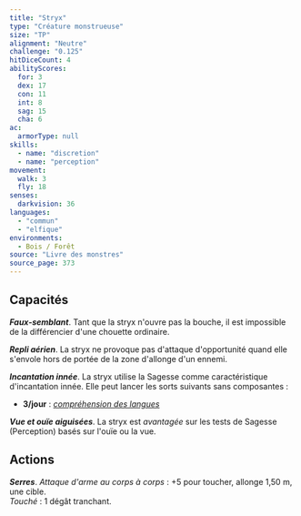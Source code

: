 ```yaml
---
title: "Stryx"
type: "Créature monstrueuse"
size: "TP"
alignment: "Neutre"
challenge: "0.125"
hitDiceCount: 4
abilityScores:
  for: 3
  dex: 17
  con: 11
  int: 8
  sag: 15
  cha: 6
ac:
  armorType: null
skills:
  - name: "discretion"
  - name: "perception"
movement:
  walk: 3
  fly: 18
senses:
  darkvision: 36
languages:
  - "commun"
  - "elfique"
environments:
  - Bois / Forêt
source: "Livre des monstres"
source_page: 373
---
```

## Capacités
_**Faux-semblant**_. Tant que la stryx n'ouvre pas la bouche, il est impossible de la différencier d'une chouette ordinaire.

_**Repli aérien**_. La stryx ne provoque pas d'attaque d'opportunité quand elle s'envole hors de portée de la zone d'allonge d'un ennemi.

_**Incantation innée**_. La stryx utilise la Sagesse comme caractéristique d'incantation innée. Elle peut lancer les sorts suivants sans composantes :
* **3/jour** : [_compréhension des langues_](/grimoire/comprehension-des-langues/)

_**Vue et ouïe aiguisées**_. La stryx est _avantagée_ sur les tests de Sagesse (Perception) basés sur l'ouïe ou la vue.

## Actions
_**Serres**_. _Attaque d'arme au corps à corps_ : +5 pour toucher, allonge 1,50 m, une cible.  
_Touché_ : 1 dégât tranchant.
